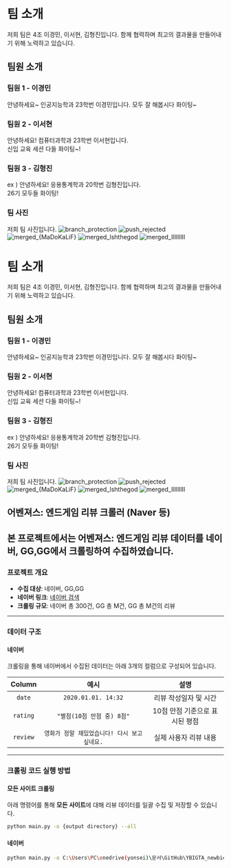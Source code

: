 # 팀 소개

저희 팀은  4조 이경민, 이서현, 김형진입니다. 
함께 협력하며 최고의 결과물을 만들어내기 위해 노력하고 있습니다.

## 팀원 소개

### 팀원 1 - 이경민
안녕하세요~ 인공지능학과 23학번 이경민입니다.
모두 잘 해봅시다 화이팅~

### 팀원 2 - 이서현 
안녕하세요! 컴퓨터과학과 23학번 이서현입니다.  
신입 교육 세션 다들 화이팅~!

### 팀원 3 - 김형진
ex ) 안녕하세요! 응용통계학과 20학번 김형진입니다.  
26기 모두들 화이팅!

### 팀 사진
저희 팀 사진입니다.
![branch_protection](github/branch_protection.png)
![push_rejected](github/push_rejected.png)
![merged_{MaDoKaLiF}](github/merged_{MaDoKaLiF}.png)
![merged_lshthegod](github/merged_lshthegod.png)
![merged_IlllIIlII](github/merged_IlllIIlII.jpg)

# 팀 소개

저희 팀은  4조 이경민, 이서현, 김형진입니다. 
함께 협력하며 최고의 결과물을 만들어내기 위해 노력하고 있습니다.

## 팀원 소개

### 팀원 1 - 이경민
안녕하세요~ 인공지능학과 23학번 이경민입니다.
모두 잘 해봅시다 화이팅~

### 팀원 2 - 이서현 
안녕하세요! 컴퓨터과학과 23학번 이서현입니다.  
신입 교육 세션 다들 화이팅~!

### 팀원 3 - 김형진
ex ) 안녕하세요! 응용통계학과 20학번 김형진입니다.  
26기 모두들 화이팅!

### 팀 사진
저희 팀 사진입니다.
![branch_protection](github/branch_protection.png)
![push_rejected](github/push_rejected.png)
![merged_{MaDoKaLiF}](github/merged_{MaDoKaLiF}.png)
![merged_lshthegod](github/merged_lshthegod.png)
![merged_IlllIIlII](github/merged_IlllIIlII.jpg)


## 어벤져스: 엔드게임 리뷰 크롤러 (Naver 등)
본 프로젝트에서는 **어벤져스: 엔드게임** 리뷰 데이터를 네이버, GG,GG에서 크롤링하여 수집하였습니다.  
---

### 프로젝트 개요

- **수집 대상**: 네이버, GG,GG
- **네이버 링크**: [네이버 검색](https://search.naver.com/search.naver?where=nexearch&sm=tab_etc&mra=bkEw&pkid=68&os=2464226&qvt=0&query=%EC%96%B4%EB%B2%A4%EC%A0%B8%EC%8A%A4%3A%20%EC%97%94%EB%93%9C%EA%B2%8C%EC%9E%84%20%ED%8F%89%EC%A0%90)
- **크롤링 규모**: 네이버 총 300건, GG 총 M건, GG 총 M건의 리뷰

---

### 데이터 구조
#### 네이버
크롤링을 통해 네이버에서 수집된 데이터는 아래 3개의 컬럼으로 구성되어 있습니다.

| Column | 예시                                     | 설명                                       |
|:------:|:---------------------------------------:|:------------------------------------------:|
| `date`   | `2020.01.01. 14:32`                    | 리뷰 작성일자 및 시간                      |
| `rating` | `"별점(10점 만점 중) 8점"`              | 10점 만점 기준으로 표시된 평점             |
| `review` | `영화가 정말 재밌었습니다! 다시 보고 싶네요.` | 실제 사용자 리뷰 내용                      |

---

### 크롤링 코드 실행 방법

#### 모든 사이트 크롤링

아래 명령어를 통해 **모든 사이트**에 대해 리뷰 데이터를 일괄 수집 및 저장할 수 있습니다.

```bash
python main.py -o {output directory} --all
```
#### 네이버
```bash
python main.py -o C:\Users\PC\onedrive(yonsei)\문서\GitHub\YBIGTA_newbie_team_project\database -c naver
```